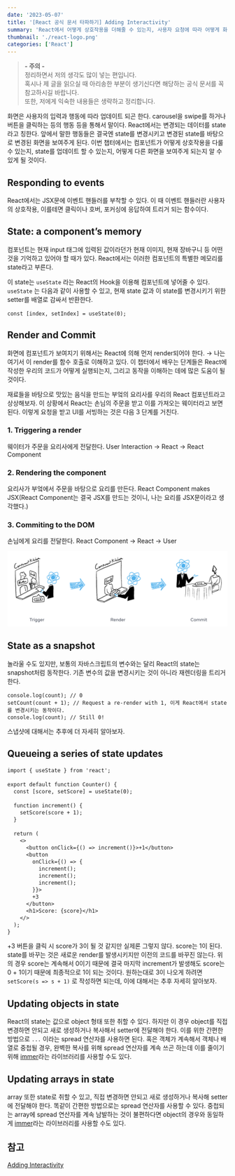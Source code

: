 ```yaml
---
date: '2023-05-07'
title: '[React 공식 문서 타파하기] Adding Interactivity'
summary: 'React에서 어떻게 상호작용을 더해줄 수 있는지, 사용자 요청에 따라 어떻게 화면을 다르게 보여줄 수 있는지 알아봅니다.'
thumbnail: './react-logo.png'
categories: ['React']
---
```


> <strong>- 주의 -</strong> <br /> 정리하면서 저의 생각도 많이 넣는 편입니다. <br /> 혹시나 제 글을 읽으실 때 아리송한 부분이 생기신다면 해당하는 공식 문서를 꼭 참고하시길 바랍니다. <br /> 또한, 저에게 익숙한 내용들은 생략하고 정리합니다.

화면은 사용자의 입력과 행동에 따라 업데이트 되곤 한다. carousel을 swipe를 하거나 버튼을 클릭하는 등의 행동 등을 통해서 말이다. React에서는 변경되는 데이터를 state라고 칭한다. 앞에서 말한 행동들은 결국엔 state를 변경시키고 변경된 state를 바탕으로 변경된 화면을 보여주게 된다. 이번 챕터에서는 컴포넌트가 어떻게 상호작용을 다룰 수 있는지, state를 업데이트 할 수 있는지, 어떻게 다른 화면을 보여주게 되는지 알 수 있게 될 것이다.

## Responding to events

React에서는 JSX문에 이벤트 핸들러를 부착할 수 있다. 이 때 이벤트 핸들러란 사용자의 상호작용, 이를테면 클릭이나 호버, 포커싱에 응답하여 트리거 되는 함수이다.

## State: a component’s memory

컴포넌트는 현재 input 태그에 입력된 값이라던가 현재 이미지, 현재 장바구니 등 어떤 것을 기억하고 있어야 할 때가 있다. React에서는 이러한 컴포넌트의 특별한 메모리를 state라고 부른다.

이 state는 `useState` 라는 React의 Hook을 이용해 컴포넌트에 넣어줄 수 있다. `useState` 는 다음과 같이 사용할 수 있고, 현재 state 값과 이 state를 변경시키기 위한 setter를 배열로 감싸서 반환한다.

```tsx
const [index, setIndex] = useState(0);
```

## Render and Commit

화면에 컴포넌트가 보여지기 위해서는 React에 의해 먼저 render되어야 한다. → 나는 여기서 이 render를 함수 호출로 이해하고 있다. 이 챕터에서 배우는 단계들은 React에 작성한 우리의 코드가 어떻게 실행되는지, 그리고 동작을 이해하는 데에 많은 도움이 될 것이다.

재료들을 바탕으로 맛있는 음식을 만드는 부엌의 요리사를 우리의 React 컴포넌트라고 상상해보자. 이 상황에서 React는 손님의 주문을 받고 이를 가져오는 웨이터라고 보면 된다. 이렇게 요청을 받고 UI를 서빙하는 것은 다음 3 단계를 거친다.

### 1. Triggering a render

웨이터가 주문을 요리사에게 전달한다. User Interaction → React → React Component

### 2. Rendering the component

요리사가 부엌에서 주문을 바탕으로 요리를 만든다. React Component makes JSX(React Component는 결국 JSX를 만드는 것이니, 나는 요리를 JSX문이라고 생각했다.)

### 3. Commiting to the DOM

손님에게 요리를 전달한다. React Component → React → User

![웨이터가 주문을 받아 요리사에게 전달하는 사진(trigger-render-commit)](./trigger-render-commit.png)

## State as a snapshot

놀라울 수도 있지만, 보통의 자바스크립트의 변수와는 달리 React의 state는 snapshot처럼 동작한다. 기존 변수의 값을 변경시키는 것이 아니라 재렌더링을 트리거한다.

```tsx
console.log(count); // 0
setCount(count + 1); // Request a re-render with 1, 이게 React에서 state를 변경시키는 동작이다.
console.log(count); // Still 0!
```

스냅샷에 대해서는 추후에 더 자세히 알아보자.

## Queueing a series of state updates

```tsx
import { useState } from 'react';

export default function Counter() {
  const [score, setScore] = useState(0);

  function increment() {
    setScore(score + 1);
  }

  return (
    <>
      <button onClick={() => increment()}>+1</button>
      <button
        onClick={() => {
          increment();
          increment();
          increment();
        }}>
        +3
      </button>
      <h1>Score: {score}</h1>
    </>
  );
}
```

+3 버튼을 클릭 시 score가 3이 될 것 같지만 실제론 그렇지 않다. score는 1이 된다. state를 바꾸는 것은 새로운 render를 발생시키지만 이전의 코드를 바꾸진 않는다. 위의 경우 score는 계속해서 0이기 때문에 결국 마지막 increment가 발생해도 score는 0 + 1이기 때문에 최종적으로 1이 되는 것이다. 원하는대로 3이 나오게 하려면 `setScore(s => s + 1)` 로 작성하면 되는데, 이에 대해서는 추후 자세히 알아보자.

## Updating objects in state

React의 state는 값으로 object 형태 또한 취할 수 있다. 하지만 이 경우 object를 직접 변경하면 안되고 새로 생성하거나 복사해서 setter에 전달해야 한다. 이를 위한 간편한 방법으로 `...` 이라는 spread 연산자를 사용하면 된다. 혹은 객체가 계속해서 객체나 배열로 중첩될 경우, 완벽한 복사를 위해 spread 연산자를 계속 쓰곤 하는데 이를 줄이기 위해 [immer](https://github.com/immerjs/use-immer)라는 라이브러리를 사용할 수도 있다.

## Updating arrays in state

array 또한 state로 취할 수 있고, 직접 변경하면 안되고 새로 생성하거나 복사해 setter에 전달해야 한다. 똑같이 간편한 방법으로는 spread 연산자를 사용할 수 있다. 중첩되는 array에 spread 연산자를 계속 남발하는 것이 불편하다면 object의 경우와 동일하게 [immer](https://github.com/immerjs/use-immer)라는 라이브러리를 사용할 수도 있다.

## 참고

[Adding Interactivity](https://react.dev/learn/adding-interactivity)
